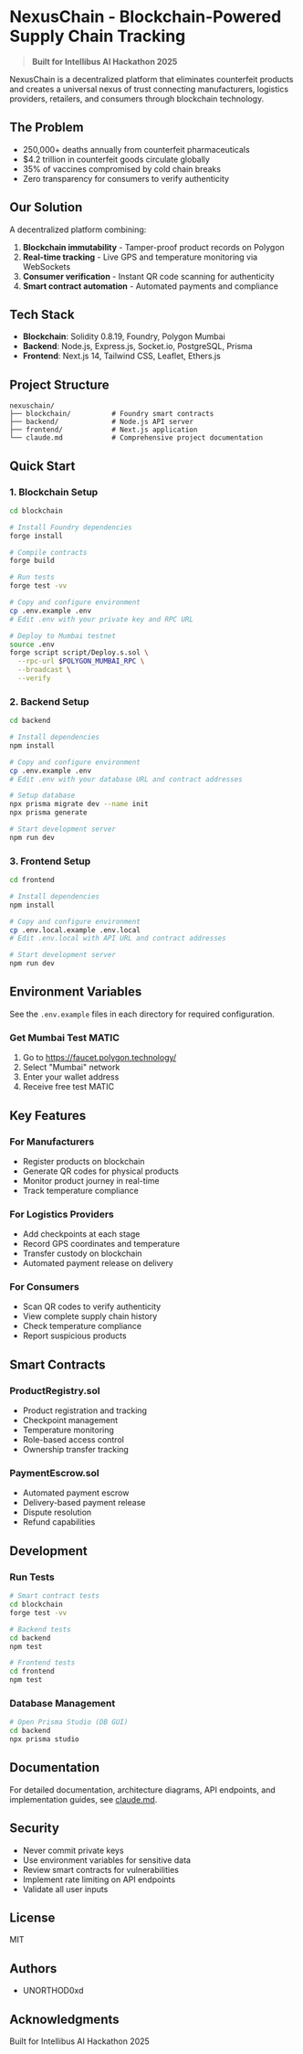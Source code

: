 # NexusChain - Blockchain-Powered Supply Chain Tracking

> **Built for Intellibus AI Hackathon 2025**

NexusChain is a decentralized platform that eliminates counterfeit products and creates a universal nexus of trust connecting manufacturers, logistics providers, retailers, and consumers through blockchain technology.

## The Problem

- 250,000+ deaths annually from counterfeit pharmaceuticals
- $4.2 trillion in counterfeit goods circulate globally
- 35% of vaccines compromised by cold chain breaks
- Zero transparency for consumers to verify authenticity

## Our Solution

A decentralized platform combining:
1. **Blockchain immutability** - Tamper-proof product records on Polygon
2. **Real-time tracking** - Live GPS and temperature monitoring via WebSockets
3. **Consumer verification** - Instant QR code scanning for authenticity
4. **Smart contract automation** - Automated payments and compliance

## Tech Stack

- **Blockchain**: Solidity 0.8.19, Foundry, Polygon Mumbai
- **Backend**: Node.js, Express.js, Socket.io, PostgreSQL, Prisma
- **Frontend**: Next.js 14, Tailwind CSS, Leaflet, Ethers.js

## Project Structure

```
nexuschain/
├── blockchain/          # Foundry smart contracts
├── backend/             # Node.js API server
├── frontend/            # Next.js application
└── claude.md            # Comprehensive project documentation
```

## Quick Start

### 1. Blockchain Setup

```bash
cd blockchain

# Install Foundry dependencies
forge install

# Compile contracts
forge build

# Run tests
forge test -vv

# Copy and configure environment
cp .env.example .env
# Edit .env with your private key and RPC URL

# Deploy to Mumbai testnet
source .env
forge script script/Deploy.s.sol \
  --rpc-url $POLYGON_MUMBAI_RPC \
  --broadcast \
  --verify
```

### 2. Backend Setup

```bash
cd backend

# Install dependencies
npm install

# Copy and configure environment
cp .env.example .env
# Edit .env with your database URL and contract addresses

# Setup database
npx prisma migrate dev --name init
npx prisma generate

# Start development server
npm run dev
```

### 3. Frontend Setup

```bash
cd frontend

# Install dependencies
npm install

# Copy and configure environment
cp .env.local.example .env.local
# Edit .env.local with API URL and contract addresses

# Start development server
npm run dev
```

## Environment Variables

See the `.env.example` files in each directory for required configuration.

### Get Mumbai Test MATIC
1. Go to https://faucet.polygon.technology/
2. Select "Mumbai" network
3. Enter your wallet address
4. Receive free test MATIC

## Key Features

### For Manufacturers
- Register products on blockchain
- Generate QR codes for physical products
- Monitor product journey in real-time
- Track temperature compliance

### For Logistics Providers
- Add checkpoints at each stage
- Record GPS coordinates and temperature
- Transfer custody on blockchain
- Automated payment release on delivery

### For Consumers
- Scan QR codes to verify authenticity
- View complete supply chain history
- Check temperature compliance
- Report suspicious products

## Smart Contracts

### ProductRegistry.sol
- Product registration and tracking
- Checkpoint management
- Temperature monitoring
- Role-based access control
- Ownership transfer tracking

### PaymentEscrow.sol
- Automated payment escrow
- Delivery-based payment release
- Dispute resolution
- Refund capabilities

## Development

### Run Tests
```bash
# Smart contract tests
cd blockchain
forge test -vv

# Backend tests
cd backend
npm test

# Frontend tests
cd frontend
npm test
```

### Database Management
```bash
# Open Prisma Studio (DB GUI)
cd backend
npx prisma studio
```

## Documentation

For detailed documentation, architecture diagrams, API endpoints, and implementation guides, see [claude.md](./claude.md).

## Security

- Never commit private keys
- Use environment variables for sensitive data
- Review smart contracts for vulnerabilities
- Implement rate limiting on API endpoints
- Validate all user inputs

## License

MIT

## Authors

- UNORTHOD0xd

## Acknowledgments

Built for Intellibus AI Hackathon 2025
